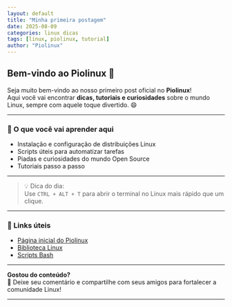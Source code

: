 ```yaml
---
layout: default
title: "Minha primeira postagem"
date: 2025-08-09
categories: linux dicas
tags: [linux, piolinux, tutorial]
author: "Piolinux"
---
```





## Bem-vindo ao Piolinux 🚀

Seja muito bem-vindo ao nosso primeiro post oficial no **Piolinux**!  
Aqui você vai encontrar **dicas, tutoriais e curiosidades** sobre o mundo Linux, sempre com aquele toque divertido. 😄  

---

### 📌 O que você vai aprender aqui
- Instalação e configuração de distribuições Linux
- Scripts úteis para automatizar tarefas
- Piadas e curiosidades do mundo Open Source
- Tutoriais passo a passo

---

> 💡 Dica do dia:  
> Use `CTRL + ALT + T` para abrir o terminal no Linux mais rápido que um clique.

---

### 🔗 Links úteis
- [Página inicial do Piolinux](/)
- [Biblioteca Linux](/biblioteca-linux.html)
- [Scripts Bash](/script-bash.html)

---

**Gostou do conteúdo?**  
💬 Deixe seu comentário e compartilhe com seus amigos para fortalecer a comunidade Linux!  

---

